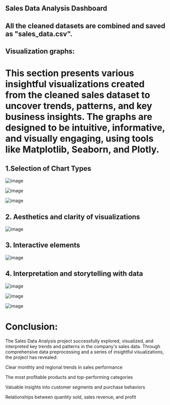 ## Sales Data Analysis Dashboard

## All the cleaned datasets are combined and saved as "sales_data.csv".

## Visualization graphs:
# This section presents various insightful visualizations created from the cleaned sales dataset to uncover trends, patterns, and key business insights. The graphs are designed to be intuitive, informative, and visually engaging, using tools like Matplotlib, Seaborn, and Plotly.

## 1.Selection of Chart Types
![image](https://github.com/user-attachments/assets/f4ad122e-0edf-4644-8413-4d8783502670)


![image](https://github.com/user-attachments/assets/c12394c9-187b-44d7-a831-922d31d389f9)


![image](https://github.com/user-attachments/assets/0459c559-1a2d-4f65-ace2-1a6a81084666)

## 2. Aesthetics and clarity of visualizations

![image](https://github.com/user-attachments/assets/5d49f70a-52d8-4c69-a920-33d5f3c414d1)


## 3. Interactive elements

![image](https://github.com/user-attachments/assets/598cc9cf-a727-4d4c-9690-78892b57cb59)

## 4. Interpretation and storytelling with data

![image](https://github.com/user-attachments/assets/1a894045-5577-4a72-84e3-e0dc46809c33)

![image](https://github.com/user-attachments/assets/126dcd0e-efe2-49fc-a560-12bf60d16e32)

![image](https://github.com/user-attachments/assets/0769a9ac-d775-48b6-b793-737151b427f0)

# Conclusion:

The Sales Data Analysis project successfully explored, visualized, and interpreted key trends and patterns in the company's sales data. Through comprehensive data preprocessing and a series of insightful visualizations, the project has revealed:

Clear monthly and regional trends in sales performance

The most profitable products and top-performing categories

Valuable insights into customer segments and purchase behaviors

Relationships between quantity sold, sales revenue, and profit
